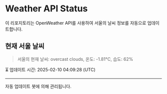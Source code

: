 
# Weather API Status

이 리포지토리는 OpenWeather API를 사용하여 서울의 날씨 정보를 자동으로 업데이트합니다.

## 현재 서울 날씨
> 서울의 현재 날씨: overcast clouds, 온도: -1.81°C, 습도: 62%

⏳ 업데이트 시간: 2025-02-10 04:09:28 (UTC)

---
자동 업데이트 봇에 의해 관리됩니다.
